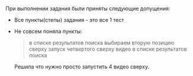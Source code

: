 При выполнении задания были приняты следующие допущения:

- Все пункты(степы) задания - это все 1 тест
- Не совсем поняла пункты:
  > в списке результатов поиска выбираем вторую позицию сверху
  > запуск четвертого сверху видео в списке результатов поиска

  Решила что нужно просто запустить 4 видео сверху.
